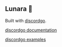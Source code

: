 ## Lunara 🌙

Built with [discordgo](https://github.com/bwmarrin/discordgo).

[discordgo documentation](https://pkg.go.dev/github.com/bwmarrin/discordgo#section-readme)

[discordgo examples](https://github.com/bwmarrin/discordgo/tree/master/examples)
